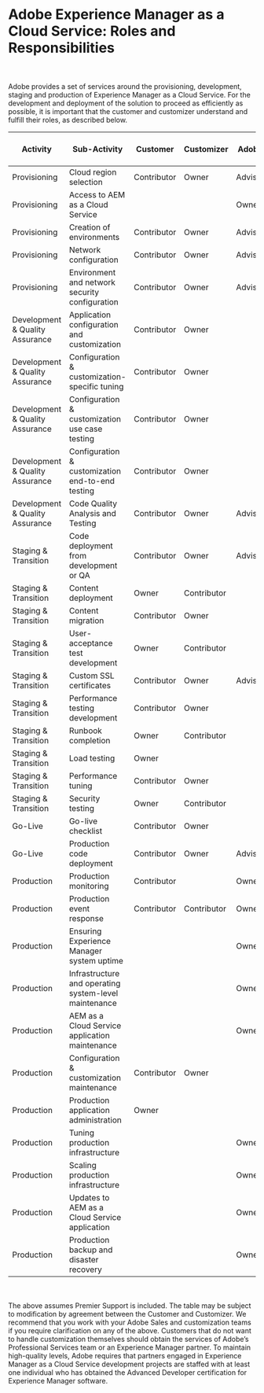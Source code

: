  
# Adobe Experience Manager as a Cloud Service: Roles and Responsibilities 

<br></br>
Adobe provides a set of services around the provisioning, development, staging and production of Experience Manager as a Cloud Service. For the development and deployment of the solution to proceed as efficiently as possible, it is important that the customer and customizer understand and fulfill their roles, as described below.


| Activity                        | Sub-Activity                                          | Customer    | Customizer  | Adobe   | Cloud Manager functionality |
|---------------------------------|-------------------------------------------------------|-------------|-------------|---------|-----------------------------|
| Provisioning                    | Cloud region selection                                | Contributor | Owner       | Advisor | Yes                         |
| Provisioning                    | Access to AEM as a Cloud Service                      |             |             | Owner   | Yes                         |
| Provisioning                    | Creation of environments                              | Contributor | Owner       | Advisor | Yes                         |
| Provisioning                    | Network configuration                                 | Contributor | Owner       | Advisor | Yes                         |
| Provisioning                    | Environment and network security configuration        | Contributor | Owner       | Advisor | Yes                         |
| Development & Quality Assurance | Application configuration and customization           | Contributor | Owner       |         |                             |
| Development & Quality Assurance | Configuration & customization- specific tuning        | Contributor | Owner       |         |                             |
| Development & Quality Assurance | Configuration & customization use case testing        | Contributor | Owner       |         |                             |
| Development & Quality Assurance | Configuration & customization end-to-end testing      | Contributor | Owner       |         |                             |
| Development & Quality Assurance | Code Quality Analysis and Testing                     | Contributor | Owner       | Advisor | Yes                         |
| Staging & Transition            | Code deployment from development or QA                | Contributor | Owner       | Advisor | Yes                         |
| Staging & Transition            | Content deployment                                    | Owner       | Contributor |         |                             |
| Staging & Transition            | Content migration                                     | Contributor | Owner       |         |                             |
| Staging & Transition            | User-acceptance test development                      | Owner       | Contributor |         |                             |
| Staging & Transition            | Custom SSL certificates                               | Contributor | Owner       | Advisor | Yes                         |
| Staging & Transition            | Performance testing development                       | Contributor | Owner       |         |                             |
| Staging & Transition            | Runbook completion                                    | Owner       | Contributor |         |                             |
| Staging & Transition            | Load testing                                          | Owner       |             |         |                             |
| Staging & Transition            | Performance tuning                                    | Contributor | Owner       |         |                             |
| Staging & Transition            | Security testing                                      | Owner       | Contributor |         |                             |
| Go-Live                         | Go-live checklist                                     | Contributor | Owner       |         |                             |
| Go-Live                         | Production code deployment                            | Contributor | Owner       | Advisor | Yes                         |
| Production                      | Production monitoring                                 | Contributor |             | Owner   |                             |
| Production                      | Production event response                             | Contributor | Contributor | Owner   |                             |
| Production                      | Ensuring Experience Manager system uptime             |             |             | Owner   |                             |
| Production                      | Infrastructure and operating system-level maintenance |             |             | Owner   |                             |
| Production                      | AEM as a Cloud Service application maintenance        |             |             | Owner   |                             |
| Production                      | Configuration & customization maintenance             | Contributor | Owner       |         |                             |
| Production                      | Production application administration                 | Owner       |             |         |                             |
| Production                      | Tuning production infrastructure                      |             |             | Owner   |                             |
| Production                      | Scaling production infrastructure                     |             |             | Owner   |                             |
| Production                      | Updates to AEM as a Cloud Service application         |             |             | Owner   |                             |
| Production                      | Production backup and disaster recovery               |             |             | Owner   |                             |

<br></br>
The above assumes Premier Support is included. The table may be subject to modification by agreement between the Customer and Customizer. We recommend that you work with your Adobe Sales and customization teams if you require clarification on any of the above. Customers that do not want to handle customization themselves should obtain the services of Adobe’s Professional Services team or an Experience Manager partner. To maintain high-quality levels, Adobe requires that partners engaged in Experience Manager as a Cloud Service development projects are staffed with at least one individual who has obtained the Advanced Developer certification for Experience Manager software.